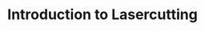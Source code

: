 ---
published: true
title: Introduction to Lasercutting
layout:
permalink: 
category: banner-homepage
slug: lasercutting
link: /event/lasercutting/
caption:
  display: true
  description: Workshop, 9th April
  credits: Lasersaur.com
motto:
  display: true
responsive: false
---